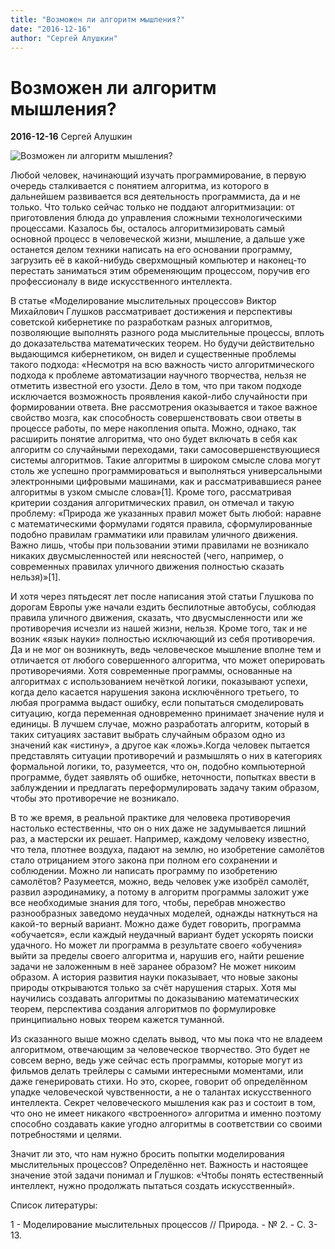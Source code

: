 ```yaml
---
title: "Возможен ли алгоритм мышления?"
date: "2016-12-16"
author: "Сергей Алушкин"
---
```


# Возможен ли алгоритм мышления?

**2016-12-16** Сергей Алушкин

![Возможен ли алгоритм мышления?](http://i.5sfer.com/post/postImage/14397.jpg)

Любой человек, начинающий изучать программирование, в первую очередь сталкивается с понятием алгоритма, из которого в дальнейшем развивается вся деятельность программиста, да и не только. Что только сейчас только не поддают алгоритмизации: от приготовления блюда до управления сложными технологическими процессами. Казалось бы, осталось алгоритмизировать самый основной процесс в человеческой жизни, мышление, а дальше уже останется делом техники написать на его основании программу, загрузить её в какой-нибудь сверхмощный компьютер и наконец-то перестать заниматься этим обременяющим процессом, поручив его профессионалу в виде искусственного интеллекта.

В статье «Моделирование мыслительных процессов» Виктор Михайлович Глушков рассматривает достижения и перспективы советской кибернетике по разработкам разных алгоритмов, позволяющие выполнять разного рода мыслительные процессы, вплоть до доказательства математических теорем. Но будучи действительно выдающимся кибернетиком, он видел и существенные проблемы такого подхода: «Несмотря на всю важность чисто алгоритмического подхода к проблеме автоматизации научного творчества, нельзя не отметить известной его узости. Дело в том, что при таком подходе исключается возможность проявления какой-либо случайности при формировании ответа. Вне рассмотрения оказывается и такое важное свойство мозга, как способность совершенствовать свои ответы в процессе работы, по мере накопления опыта. Можно, однако, так расширить понятие алгоритма, что оно будет включать в себя как алгоритм со случайными переходами, таки самосовершенствующиеся системы алгоритмов. Такие алгоритмы в широком смысле слова могут столь же успешно программироваться и выполняться универсальными электронными цифровыми машинами, как и рассматривавшиеся ранее алгоритмы в узком смысле слова»[1]. Кроме того, рассматривая критерии создания алгоритмических правил, он отмечал и такую проблему: «Природа же указанных правил может быть любой: наравне с математическими формулами годятся правила, сформулированные подобно правилам грамматики или правилам уличного движения. Важно лишь, чтобы при пользовании этими правилами не возникало никаких двусмысленностей или неясностей (чего, например, о современных правилах уличного движения полностью сказать нельзя)»[1].

И хотя через пятьдесят лет после написания этой статьи Глушкова по дорогам Европы уже начали ездить беспилотные автобусы, соблюдая правила уличного движения, сказать, что двусмысленности или же противоречия исчезли из нашей жизни, нельзя. Кроме того, так и не возник «язык науки» полностью исключающий из себя противоречия. Да и не мог он возникнуть, ведь человеческое мышление вполне тем и отличается от любого совершенного алгоритма, что может оперировать противоречиями. Хотя современные программы, основанные на алгоритмах с использованием нечёткой логики, показывают успехи, когда дело касается нарушения закона исключённого третьего, то любая программа выдаст ошибку, если попытаться смоделировать ситуацию, когда переменная одновременно принимает значение нуля и единицы. В лучшем случае, можно разработать алгоритм, который в таких ситуациях заставит выбрать случайным образом одно из значений как «истину», а другое как «ложь».Когда человек пытается представлять ситуации противоречий и размышлять о них в категориях формальной логики, то, разумеется, что он, подобно компьютерной программе, будет заявлять об ошибке, неточности, попытках ввести в заблуждении и предлагать переформулировать задачу таким образом, чтобы это противоречие не возникало.

В то же время, в реальной практике для человека противоречия настолько естественны, что он о них даже не задумывается лишний раз, а мастерски их решает. Например, каждому человеку известно, что тела, плотнее воздуха, падают на землю, но изобретение самолётов стало отрицанием этого закона при полном его сохранении и соблюдении. Можно ли написать программу по изобретению самолётов? Разумеется, можно, ведь человек уже изобрёл самолёт, развил аэродинамику, а потому в алгоритм программы заложит уже все необходимые знания для того, чтобы, перебрав множество разнообразных заведомо неудачных моделей, однажды наткнуться на какой-то верный вариант. Можно даже будет говорить, программа «обучается», если каждый неудачный вариант будет ускорять поиски удачного. Но может ли программа в результате своего «обучения» выйти за пределы своего алгоритма и, нарушив его, найти решение задачи не заложенным в неё заранее образом? Не может никоим образом. А история развития науки показывает, что новые законы природы открываются только за счёт нарушения старых. Хотя мы научились создавать алгоритмы по доказыванию математических теорем, перспектива создания алгоритмов по формулировке принципиально новых теорем кажется туманной.

Из сказанного выше можно сделать вывод, что мы пока что не владеем алгоритмом, отвечающим за человеческое творчество. Это будет не совсем верно, ведь уже сейчас есть программы, которые могут из фильмов делать трейлеры с самыми интересными моментами, или даже генерировать стихи. Но это, скорее, говорит об определённом упадке человеческой чувственности, а не о талантах искусственного интеллекта. Секрет человеческого мышления как раз и состоит в том, что оно не имеет никакого «встроенного» алгоритма и именно поэтому способно создавать какие угодно алгоритмы в соответствии со своими потребностями и целями.

Значит ли это, что нам нужно бросить попытки моделирования мыслительных процессов? Определённо нет. Важность и настоящее значение этой задачи понимал и Глушков: «Чтобы понять естественный интеллект, нужно продолжать пытаться создать искусственный».

Список литературы:

1 - Моделирование мыслительных процессов // Природа. - № 2. - С. 3-13.